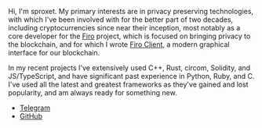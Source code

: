 Hi, I'm sproxet. My primary interests are in privacy preserving technologies, with which I've been
involved with for the better part of two decades, including cryptocurrencies since near their inception,
most notably as a core developer for the [Firo](https://firo.org) project, which is focused on bringing
privacy to the blockchain, and for which I wrote [Firo Client](https://github.com/firoorg/firo-client),
a modern graphical interface for our blockchain.

In my recent projects I've extensively used C++, Rust, circom, Solidity, and JS/TypeScript, and have 
significant past experience in Python, Ruby, and C. I've used all the latest and greatest frameworks
as they've gained and lost popularity, and am always ready for something new.

- [Telegram](https://t.me/sproxet)
- [GitHub](https://github.com/sproxet)
